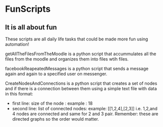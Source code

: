 # FunScripts

## It is all about fun

These scripts are all daily life tasks that could be made more fun using automation!

getAllTheFilesFromTheMoodle is a python script that accummulates all the files from the moodle and organizes them into files wtih files.

facebookReapeatedMessages is a python script that sends a message again and again to a specified user on messenger.

CreateNodesAndConnections is a python script that creates a set of nodes and if there is a connection between them using a simple text file with data in this format:
  - first line: size of the node : example : 18
  - second line: list of connected nodes: example: [[1,2,4],[2,3]] i.e. 1,2,and 4 nodes are connected and same for 2 and 3 pair. Remember: these are directed graphs so the order would matter.
